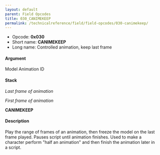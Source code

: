 ```yaml
---
layout: default
parent: Field Opcodes
title: 030_CANIMEKEEP
permalink: /technicalreference/field/field-opcodes/030-canimekeep/
---
```


-   Opcode: **0x030**
-   Short name: **CANIMEKEEP**
-   Long name: Controlled animation, keep last frame

#### Argument

Model Animation ID

#### Stack

  
*Last frame of animation*

*First frame of animation*

**CANIMEKEEP**

#### Description

Play the range of frames of an animation, then freeze the model on the last frame played. Pauses script until animation finishes. Used to make a character perform "half an animation" and then finish the animation later in a script.
